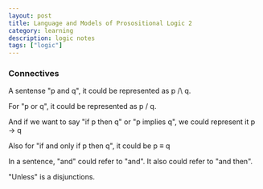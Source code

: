 ```yaml
---
layout: post
title: Language and Models of Prosositional Logic 2
category: learning
description: logic notes
tags: ["logic"]
---
```


### Connectives

A sentense "p and q", it could be represented as p /\ q.

For "p or q", it could be represented as p \/ q.

And if we want to say "if p then q" or "p implies q", we could represent it p → q

Also for "if and only if p then q", it could be p ≡ q

In a sentence, "and" could refer to "and". It also could refer to "and then".

"Unless" is a disjunctions.


